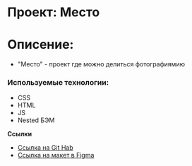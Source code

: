# Проект: Место

# Описение:

* "Место" - проект где можно  делиться фотографиямию

### Используемые технологии:

* CSS
* HTML
* JS
* Nested БЭМ

**Ссылки**

* [Ссылка на Git Hab](http://127.0.0.1:5500/index.html)
* [Ссылка на макет в Figma](https://www.figma.com/file/2cn9N9jSkmxD84oJik7xL7/JavaScript.-Sprint-4?node-id=0%3A1)